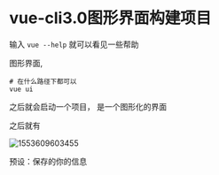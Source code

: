 # vue-cli3.0图形界面构建项目

输入 `vue --help` 就可以看见一些帮助

图形界面,

```shell
# 在什么路径下都可以
vue ui
```

之后就会启动一个项目， 是一个图形化的界面

之后就有

![1553609603455](C:\Users\zhoufei.DESKTOP-7R3N2VL\AppData\Roaming\Typora\typora-user-images\1553609603455.png)

预设：保存的你的信息